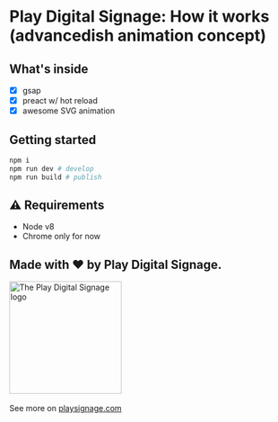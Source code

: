 # Play Digital Signage: How it works (advancedish animation concept)

## What's inside
- [x] gsap
- [x] preact w/ hot reload
- [x] awesome SVG animation

## Getting started
```bash
npm i
npm run dev # develop
npm run build # publish
```

## ⚠️ Requirements
- Node v8
- Chrome only for now


## Made with ❤️ by Play Digital Signage.
<a href="https://playsignage.com"><img src="https://user-images.githubusercontent.com/1515742/27834241-81a47558-60d6-11e7-9fdf-f4b2c2bcb5ab.png" alt="The Play Digital Signage logo" style="width:200px;"/></a><br/><br/>
See more on [playsignage.com](http://playsignage.com)
